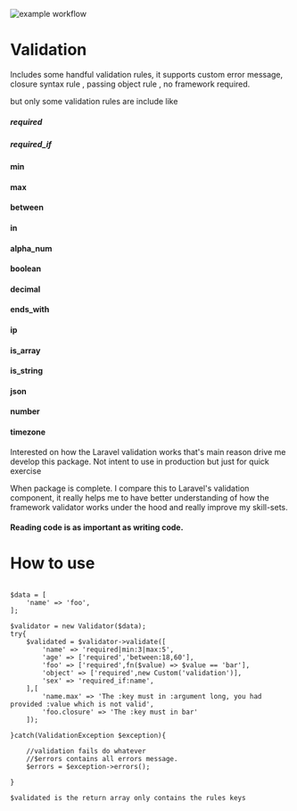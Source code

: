 ![example workflow](https://github.com/andiLeong/validation/actions/workflows/test.yml/badge.svg)

# Validation

Includes some handful validation rules, it supports custom error message, closure syntax rule , passing object rule , no framework required.

but only some validation rules are include like
##### required
##### required_if
#### min
#### max
#### between
#### in
#### alpha_num
#### boolean
#### decimal
#### ends_with
#### ip
#### is_array
#### is_string
#### json
#### number
#### timezone


Interested on how the Laravel validation works that's main reason drive me develop this package. Not intent to use in production but just for quick exercise

When package is complete. I compare this to Laravel's validation component, it really helps me to have better understanding of
how the framework validator works under the hood and really improve my skill-sets.

#### Reading code is as important as writing code.

# How to use

```

$data = [
    'name' => 'foo',
];

$validator = new Validator($data);  
try{  
    $validated = $validator->validate([  
        'name' => 'required|min:3|max:5',  
        'age' => ['required','between:18,60'],  
        'foo' => ['required',fn($value) => $value == 'bar'],  
        'object' => ['required',new Custom('validation')],  
        'sex' => 'required_if:name',  
    ],[  
        'name.max' => 'The :key must in :argument long, you had provided :value which is not valid',  
        'foo.closure' => 'The :key must in bar'  
    ]);
  
}catch(ValidationException $exception){  
  
    //validation fails do whatever
    //$errors contains all errors message.
    $errors = $exception->errors();
  
}  

$validated is the return array only contains the rules keys
  
```